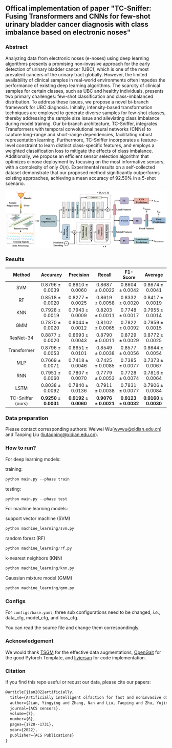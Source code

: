 ## Offical implementation of paper "TC-Sniffer: Fusing Transformers and CNNs for few-shot urinary bladder cancer diagnosis with class imbalance based on electronic noses"

### Abstract
Analyzing data from electronic noses (e-noses) using deep learning algorithms presents a promising non-invasive approach for the early detection of urinary bladder cancer (UBC), which is one of the most prevalent cancers of the urinary tract globally. However, the limited availability of clinical samples in real-world environments often impedes the performance of existing deep learning algorithms. The scarcity of clinical samples for certain classes, such as UBC and healthy individuals, presents two primary challenges: few-shot classification and class-imbalanced distribution. To address these issues, we propose a novel bi-branch framework for UBC diagnosis. Initially, intensity-based transformation techniques are employed to generate diverse samples for few-shot classes, thereby addressing the sample size issue and alleviating class imbalance during model training. Our bi-branch architecture, TC-Sniffer, integrates Transformers with temporal convolutional neural networks (CNNs) to capture long-range and short-range dependencies, facilitating robust representation learning. Furthermore, TC-Sniffer incorporates a feature-level constraint to learn distinct class-specific features, and employs a weighted classification loss to mitigate the effects of class imbalance. Additionally, we propose an efficient sensor selection algorithm that optimizes e-nose deployment by focusing on the most informative sensors, with a complexity of only $O(n)$. Experimental results on a self-collected dataset demonstrate that our proposed method significantly outperforms existing approaches, achieving a mean accuracy of 92.50\% in a 5-shot scenario.

![framework](images/framework.png)

### Results

|      Method       |       Accuracy        |       Precision       |        Recall         |       F1-Score        |        Average        |
| :---------------: | :-------------------: | :-------------------: | :-------------------: | :-------------------: | :-------------------: |
|        SVM        |   $0.8796\pm0.0039$   |   $0.8610\pm0.0060$   |   $0.8687\pm0.0022$   |   $0.8604\pm0.0042$   |   $0.8674\pm0.0041$   |
|        RF         |   $0.8518\pm0.0020$   |   $0.8277\pm0.0025$   |   $0.8619\pm0.0058$   |   $0.8332\pm0.0020$   |   $0.8417\pm0.0019$   |
|        KNN        |   $0.7928\pm0.0019$   |   $0.7943\pm0.0009$   |   $0.8203\pm0.0011$   |   $0.7748\pm0.0017$   |   $0.7955\pm0.0014$   |
|        GMM        |   $0.7870\pm0.0020$   |   $0.8044\pm0.0012$   |   $0.8102\pm0.0065$   |   $0.7822\pm0.0092$   |   $0.7959\pm0.0015$   |
|     ResNet-34     |   $0.8877\pm0.0020$   |   $0.8693\pm0.0043$   |   $0.8790\pm0.0011$   |   $0.8729\pm0.0029$   |   $0.8772\pm0.0025$   |
|    Transformer    |   $0.8796\pm0.0053$   |   $0.8651\pm0.0101$   |   $0.8549\pm0.0038$   |   $0.8577\pm0.0056$   |   $0.8644\pm0.0054$   |
|        MLP        |   $0.7669\pm0.0071$   |   $0.7418\pm0.0046$   |   $0.7425\pm0.0085$   |   $0.7385\pm0.0077$   |   $0.7373\pm0.0067$   |
|        RNN        |   $0.7951\pm0.0060$   |   $0.7807\pm0.0070$   |   $0.7779\pm0.0053$   |   $0.7728\pm0.0074$   |   $0.7816\pm0.0064$   |
|       LSTM        |   $0.8038\pm0.0092$   |   $0.7840\pm0.0136$   |   $0.7911\pm0.0038$   |   $0.7831\pm0.0077$   |   $0.7906\pm0.0084$   |
| TC-Sniffer (ours) | $\textbf{0.9250}\pm\textbf{0.0031}$ | $\textbf{0.9192}\pm\textbf{0.0060}$ | $\textbf{0.9076}\pm\textbf{0.0021}$ | $\textbf{0.9123}\pm\textbf{0.0032}$ | $\textbf{0.9160}\pm\textbf{0.0030}$ |


### Data preparation
Please contact corresponding authors: Weiwei Wu(wwwu@xidian.edu.cn) and Taoping Liu (liutaoping@xidian.edu.cn).


### How to run?
For deep learning models: 

training:
```python
python main.py --phase train
```
testing:
```python
python main.py --phase test
```

For machine learning models:

support vector machine (SVM)
```python
python machine_learning/svm.py
```
random forest (RF)
```python
python machine_learning/rf.py
```
k-nearest neighbors (KNN)
```python
python machine_learning/knn.py
```
Gaussian mixture model (GMM)
```python
python machine_learning/gmm.py
```

### Configs
For `configs/base.yaml`, three sub configurations need to be changed, *i.e.*, data_cfg, model_cfg, and loss_cfg. 

You can read the source file and change them correspondingly.

### Acknowledgement
We would thank [TSGM](https://github.com/AlexanderVNikitin/tsgm) for the effective data augmentations, [OpenGait](https://github.com/ShiqiYu/OpenGait) for the good Pytorch Template, and [liyiersan](https://github.com/liyiersan) for code implementation.


### Citation
If you find this repo useful or requst our data, please cite our papers:
```txt
@article{jian2022artificially,
  title={Artificially intelligent olfaction for fast and noninvasive diagnosis of bladder cancer from urine},
  author={Jian, Yingying and Zhang, Nan and Liu, Taoping and Zhu, Yujin and Wang, Di and Dong, Hao and Guo, Lihao and Qu, Danyao and Jiang, Xue and Du, Tao and others},
  journal={ACS sensors},
  volume={7},
  number={6},
  pages={1720--1731},
  year={2022},
  publisher={ACS Publications}
}



```


